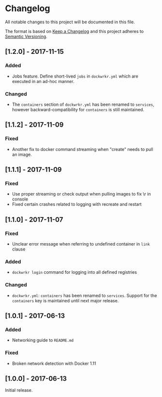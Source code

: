 # Changelog
All notable changes to this project will be documented in this file.

The format is based on [Keep a Changelog](http://keepachangelog.com/en/1.0.0/)
and this project adheres to [Semantic Versioning](http://semver.org/spec/v2.0.0.html).

## [1.2.0] - 2017-11-15
### Added
- Jobs feature. Define short-lived `jobs` in `dockwrkr.yml` which are executed
  in an ad-hoc manner.

### Changed
- The `containers` section of `dockwrkr.yml` has been renamed to `services`, however backward-compatibility for `containers` is still maintained.

## [1.1.2] - 2017-11-09

### Fixed
- Another fix to docker command streaming when "create" needs to pull an image.

## [1.1.1] - 2017-11-09

### Fixed
- Use proper streaming or check output when pulling images to fix \r in console
- Fixed certain crashes related to logging with recreate and restart

## [1.1.0] - 2017-11-07
### Fixed
- Unclear error message when referring to undefined container in `link` clause

### Added
- `dockwrkr login` command for logging into all defined registries

### Changed
- `dockwrkr.yml`: `containers` has been renamed to `services`. Support for the
  `containers` key is maintained until next major release.

## [1.0.1] - 2017-06-13

### Added
- Networking guide to `README.md`

### Fixed
- Broken network detection with Docker 1.11

## [1.0.0] - 2017-06-13

Initial release.

